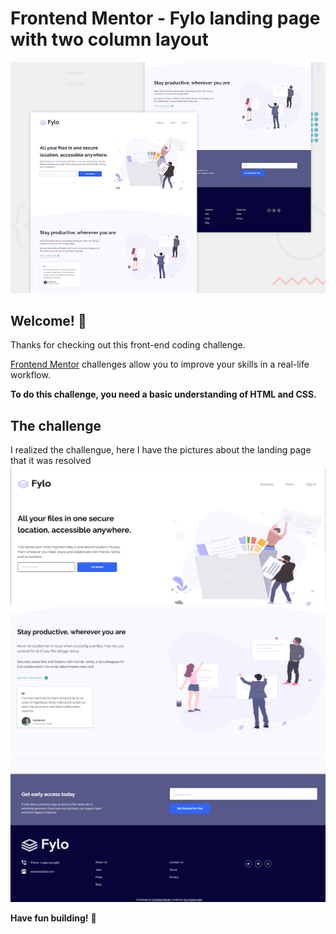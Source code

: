 # Frontend Mentor - Fylo landing page with two column layout

![Design preview for the Fylo landing page with two column layout challenge](./design/desktop-preview.jpg)

## Welcome! 👋

Thanks for checking out this front-end coding challenge.

[Frontend Mentor](https://www.frontendmentor.io) challenges allow you to improve your skills in a real-life workflow.

**To do this challenge, you need a basic understanding of HTML and CSS.**

## The challenge

I realized the challengue, here I have the pictures about the landing page that it was resolved 
![FIRST_PICTURE](./images/first_capture.PNG)
![SECOND_PCITRUE](./images/second_picture.PNG)
![THIRD_PICTURE](./images/third_picture.PNG)


**Have fun building!** 🚀
